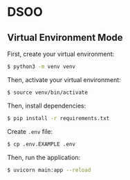 # DSOO

## Virtual Environment Mode

First, create your virtual environment:

```bash
$ python3 -m venv venv

```

Then, activate your virtual environment:

```bash
$ source venv/bin/activate
```

Then, install dependencies:

```bash
$ pip install -r requirements.txt
```

Create `.env` file:

```bash
$ cp .env.EXAMPLE .env
```

Then, run the application:

```bash
$ uvicorn main:app --reload
```
